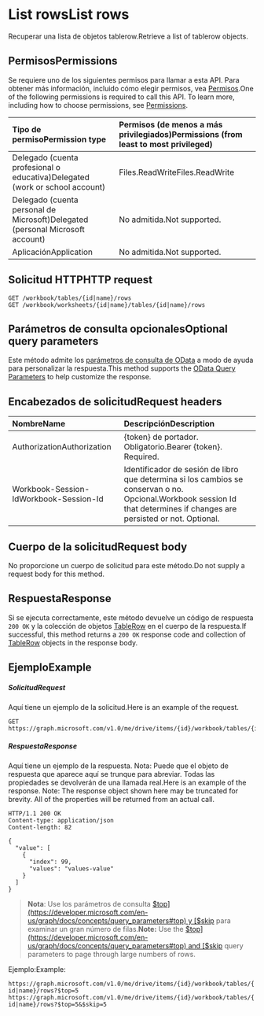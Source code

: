 # <a name="list-rows"></a><span data-ttu-id="c089c-101">List rows</span><span class="sxs-lookup"><span data-stu-id="c089c-101">List rows</span></span>

<span data-ttu-id="c089c-102">Recuperar una lista de objetos tablerow.</span><span class="sxs-lookup"><span data-stu-id="c089c-102">Retrieve a list of tablerow objects.</span></span>
## <a name="permissions"></a><span data-ttu-id="c089c-103">Permisos</span><span class="sxs-lookup"><span data-stu-id="c089c-103">Permissions</span></span>
<span data-ttu-id="c089c-p101">Se requiere uno de los siguientes permisos para llamar a esta API. Para obtener más información, incluido cómo elegir permisos, vea [Permisos](../../../concepts/permissions_reference.md).</span><span class="sxs-lookup"><span data-stu-id="c089c-p101">One of the following permissions is required to call this API. To learn more, including how to choose permissions, see [Permissions](../../../concepts/permissions_reference.md).</span></span>

|<span data-ttu-id="c089c-106">Tipo de permiso</span><span class="sxs-lookup"><span data-stu-id="c089c-106">Permission type</span></span>      | <span data-ttu-id="c089c-107">Permisos (de menos a más privilegiados)</span><span class="sxs-lookup"><span data-stu-id="c089c-107">Permissions (from least to most privileged)</span></span>              |
|:--------------------|:---------------------------------------------------------|
|<span data-ttu-id="c089c-108">Delegado (cuenta profesional o educativa)</span><span class="sxs-lookup"><span data-stu-id="c089c-108">Delegated (work or school account)</span></span> | <span data-ttu-id="c089c-109">Files.ReadWrite</span><span class="sxs-lookup"><span data-stu-id="c089c-109">Files.ReadWrite</span></span>    |
|<span data-ttu-id="c089c-110">Delegado (cuenta personal de Microsoft)</span><span class="sxs-lookup"><span data-stu-id="c089c-110">Delegated (personal Microsoft account)</span></span> | <span data-ttu-id="c089c-111">No admitida.</span><span class="sxs-lookup"><span data-stu-id="c089c-111">Not supported.</span></span>    |
|<span data-ttu-id="c089c-112">Aplicación</span><span class="sxs-lookup"><span data-stu-id="c089c-112">Application</span></span> | <span data-ttu-id="c089c-113">No admitida.</span><span class="sxs-lookup"><span data-stu-id="c089c-113">Not supported.</span></span> |

## <a name="http-request"></a><span data-ttu-id="c089c-114">Solicitud HTTP</span><span class="sxs-lookup"><span data-stu-id="c089c-114">HTTP request</span></span>
<!-- { "blockType": "ignored" } -->
```http
GET /workbook/tables/{id|name}/rows
GET /workbook/worksheets/{id|name}/tables/{id|name}/rows
```
## <a name="optional-query-parameters"></a><span data-ttu-id="c089c-115">Parámetros de consulta opcionales</span><span class="sxs-lookup"><span data-stu-id="c089c-115">Optional query parameters</span></span>
<span data-ttu-id="c089c-116">Este método admite los [parámetros de consulta de OData](http://developer.microsoft.com/en-us/graph/docs/overview/query_parameters) a modo de ayuda para personalizar la respuesta.</span><span class="sxs-lookup"><span data-stu-id="c089c-116">This method supports the [OData Query Parameters](http://developer.microsoft.com/en-us/graph/docs/overview/query_parameters) to help customize the response.</span></span>

## <a name="request-headers"></a><span data-ttu-id="c089c-117">Encabezados de solicitud</span><span class="sxs-lookup"><span data-stu-id="c089c-117">Request headers</span></span>
| <span data-ttu-id="c089c-118">Nombre</span><span class="sxs-lookup"><span data-stu-id="c089c-118">Name</span></span>      |<span data-ttu-id="c089c-119">Descripción</span><span class="sxs-lookup"><span data-stu-id="c089c-119">Description</span></span>|
|:----------|:----------|
| <span data-ttu-id="c089c-120">Authorization</span><span class="sxs-lookup"><span data-stu-id="c089c-120">Authorization</span></span>  | <span data-ttu-id="c089c-p102">{token} de portador. Obligatorio.</span><span class="sxs-lookup"><span data-stu-id="c089c-p102">Bearer {token}. Required.</span></span> |
| <span data-ttu-id="c089c-123">Workbook-Session-Id</span><span class="sxs-lookup"><span data-stu-id="c089c-123">Workbook-Session-Id</span></span>  | <span data-ttu-id="c089c-p103">Identificador de sesión de libro que determina si los cambios se conservan o no. Opcional.</span><span class="sxs-lookup"><span data-stu-id="c089c-p103">Workbook session Id that determines if changes are persisted or not. Optional.</span></span>|

## <a name="request-body"></a><span data-ttu-id="c089c-126">Cuerpo de la solicitud</span><span class="sxs-lookup"><span data-stu-id="c089c-126">Request body</span></span>
<span data-ttu-id="c089c-127">No proporcione un cuerpo de solicitud para este método.</span><span class="sxs-lookup"><span data-stu-id="c089c-127">Do not supply a request body for this method.</span></span>

## <a name="response"></a><span data-ttu-id="c089c-128">Respuesta</span><span class="sxs-lookup"><span data-stu-id="c089c-128">Response</span></span>

<span data-ttu-id="c089c-129">Si se ejecuta correctamente, este método devuelve un código de respuesta `200 OK` y la colección de objetos [TableRow](../resources/tablerow.md) en el cuerpo de la respuesta.</span><span class="sxs-lookup"><span data-stu-id="c089c-129">If successful, this method returns a `200 OK` response code and collection of [TableRow](../resources/tablerow.md) objects in the response body.</span></span>
## <a name="example"></a><span data-ttu-id="c089c-130">Ejemplo</span><span class="sxs-lookup"><span data-stu-id="c089c-130">Example</span></span>
##### <a name="request"></a><span data-ttu-id="c089c-131">Solicitud</span><span class="sxs-lookup"><span data-stu-id="c089c-131">Request</span></span>
<span data-ttu-id="c089c-132">Aquí tiene un ejemplo de la solicitud.</span><span class="sxs-lookup"><span data-stu-id="c089c-132">Here is an example of the request.</span></span>
<!-- {
  "blockType": "request",
  "name": "get_rows"
}-->
```http
GET https://graph.microsoft.com/v1.0/me/drive/items/{id}/workbook/tables/{id|name}/rows
```
##### <a name="response"></a><span data-ttu-id="c089c-133">Respuesta</span><span class="sxs-lookup"><span data-stu-id="c089c-133">Response</span></span>
<span data-ttu-id="c089c-p104">Aquí tiene un ejemplo de la respuesta. Nota: Puede que el objeto de respuesta que aparece aquí se trunque para abreviar. Todas las propiedades se devolverán de una llamada real.</span><span class="sxs-lookup"><span data-stu-id="c089c-p104">Here is an example of the response. Note: The response object shown here may be truncated for brevity. All of the properties will be returned from an actual call.</span></span>
<!-- {
  "blockType": "response",
  "truncated": true,
  "@odata.type": "microsoft.graph.tableRow",
  "isCollection": true
} -->
```http
HTTP/1.1 200 OK
Content-type: application/json
Content-length: 82

{
  "value": [
    {
      "index": 99,
      "values": "values-value"
    }
  ]
}
```
> <span data-ttu-id="c089c-137">**Nota**: Use los parámetros de consulta [$top](https://developer.microsoft.com/en-us/graph/docs/concepts/query_parameters#top) y [$skip](https://developer.microsoft.com/en-us/graph/docs/concepts/query_parameters#top) para examinar un gran número de filas.</span><span class="sxs-lookup"><span data-stu-id="c089c-137">**Note:** Use the [$top](https://developer.microsoft.com/en-us/graph/docs/concepts/query_parameters#top) and [$skip](https://developer.microsoft.com/en-us/graph/docs/concepts/query_parameters#top) query parameters to page through large numbers of rows.</span></span>

<span data-ttu-id="c089c-138">Ejemplo:</span><span class="sxs-lookup"><span data-stu-id="c089c-138">Example:</span></span> 

`https://graph.microsoft.com/v1.0/me/drive/items/{id}/workbook/tables/{id|name}/rows?$top=5`
`https://graph.microsoft.com/v1.0/me/drive/items/{id}/workbook/tables/{id|name}/rows?$top=5&$skip=5`


<!-- uuid: 8fcb5dbc-d5aa-4681-8e31-b001d5168d79
2015-10-25 14:57:30 UTC -->
<!-- {
  "type": "#page.annotation",
  "description": "List rows",
  "keywords": "",
  "section": "documentation",
  "tocPath": ""
}-->